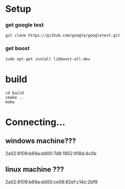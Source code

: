 # Setup
### get google test
```
git clone https://github.com/google/googletest.git
```


### get boost
```
sudo apt-get install libboost-all-dev
```


# build
```
cd build
cmake ..
make
```

# Connecting...
## windows machine???
2a02:8109:b69a:dd00:7d8:1952:918d:4c0b

## linux machine ???
2a02:8109:b69a:dd00:ce08:82ef:c14c:2bf9